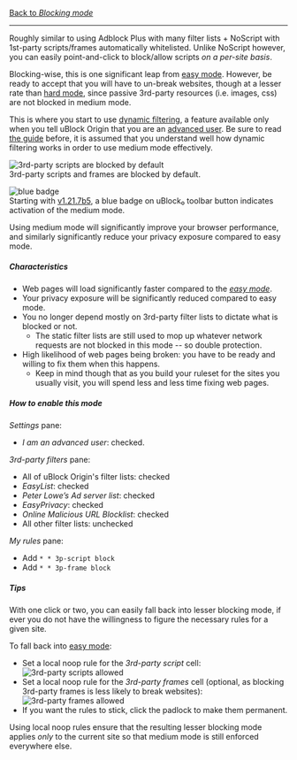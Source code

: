 [Back to _Blocking mode_](./Blocking-mode)

***

Roughly similar to using Adblock Plus with many filter lists + NoScript with 1st-party scripts/frames automatically whitelisted. Unlike NoScript however, you can easily point-and-click to block/allow scripts _on a per-site basis_.

Blocking-wise, this is one significant leap from [easy mode](./Blocking-mode:-easy-mode). However, be ready to accept that you will have to un-break websites, though at a lesser rate than [hard mode](./Blocking-mode:-hard-mode), since passive 3rd-party resources (i.e. images, css) are not blocked in medium mode.

This is where you start to use [dynamic filtering](./Dynamic-filtering), a feature available only when you tell uBlock Origin that you are an [advanced user](./Advanced-user-features). Be sure to read [the guide](./Dynamic-filtering) before, it is assumed that you understand well how dynamic filtering works in order to use medium mode effectively.

![3rd-party scripts are blocked by default](https://user-images.githubusercontent.com/585534/86541955-5c13b000-bedf-11ea-9e9c-30a1aff691a0.png)
<br>3rd-party scripts and frames are blocked by default.

![blue badge](https://user-images.githubusercontent.com/886325/64036718-229e4580-cb54-11e9-91d3-10b6d95b6068.png)
<br>Starting with [v1.21.7b5](https://github.com/gorhill/uBlock/commit/7ff750eaf6007bdea4e843d3314fc7275b1ce945), a blue badge on uBlock₀ toolbar button indicates activation of the medium mode.

Using medium mode will significantly improve your browser performance, and similarly significantly reduce your privacy exposure compared to easy mode.

##### Characteristics

- Web pages will load significantly faster compared to the [_easy mode_](./Blocking-mode:-easy-mode).
- Your privacy exposure will be significantly reduced compared to easy mode.
- You no longer depend mostly on 3rd-party filter lists to dictate what is blocked or not.
    - The static filter lists are still used to mop up whatever network requests are not blocked in this mode -- so double protection.
- High likelihood of web pages being broken: you have to be ready and willing to fix them when this happens.
    - Keep in mind though that as you build your ruleset for the sites you usually visit, you will spend less and less time fixing web pages.

##### How to enable this mode

_Settings_ pane:
- _I am an advanced user_: checked.

_3rd-party filters_ pane:
- All of uBlock Origin's filter lists: checked
- _EasyList_: checked
- _Peter Lowe’s Ad server list_: checked
- _EasyPrivacy_: checked
- _Online Malicious URL Blocklist‎_: checked
- All other filter lists: unchecked

_My rules_ pane:
- Add `* * 3p-script block`
- Add `* * 3p-frame block`

##### Tips

With one click or two, you can easily fall back into lesser blocking mode, if ever you do not have the willingness to figure the necessary rules for a given site.

To fall back into [easy mode](./Blocking-mode:-easy-mode):
- Set a local noop rule for the _3rd-party script_ cell:<br>
  ![3rd-party scripts allowed](https://user-images.githubusercontent.com/585534/86541958-5ddd7380-bedf-11ea-97bd-99f4e6a79196.png)
- Set a local noop rule for the _3rd-party frames_ cell (optional, as blocking 3rd-party frames is less likely to break websites):<br>
  ![3rd-party frames allowed](https://user-images.githubusercontent.com/585534/86541962-603fcd80-bedf-11ea-9f80-94f9a7c243b6.png)
- If you want the rules to stick, click the padlock to make them permanent.

Using local noop rules ensure that the resulting lesser blocking mode applies _only_ to the current site so that medium mode is still enforced everywhere else.
